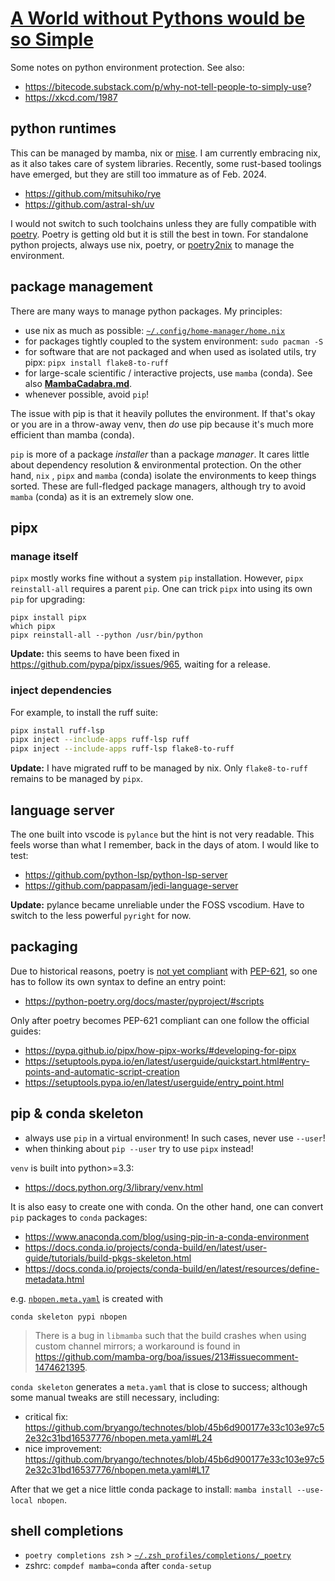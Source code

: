 # [A World without Pythons would be so Simple](https://arxiv.org/abs/2102.07774)

Some notes on python environment protection. See also:
- https://bitecode.substack.com/p/why-not-tell-people-to-simply-use?
- https://xkcd.com/1987

## python runtimes

This can be managed by mamba, nix or [mise](https://github.com/jdx/mise).
I am currently embracing nix, as it also takes care of system libraries.
Recently, some rust-based toolings have emerged, but they are still too immature as of Feb. 2024.
- https://github.com/mitsuhiko/rye
- https://github.com/astral-sh/uv

I would not switch to such toolchains unless they are fully compatible with [poetry](https://github.com/python-poetry/poetry). Poetry is getting old but it is still the best in town. For standalone python projects, always use nix, poetry, or [poetry2nix](https://github.com/nix-community/poetry2nix) to manage the environment.

## package management

There are many ways to manage python packages. My principles:

- use nix as much as possible: [`~/.config/home-manager/home.nix`](https://github.com/bryango/cheznix/blob/master/home.nix)
- for packages tightly coupled to the system environment: `sudo pacman -S`
- for software that are not packaged and when used as isolated utils, try pipx: `pipx install flake8-to-ruff`
- for large-scale scientific / interactive projects, use `mamba` (conda). See also [**MambaCadabra.md**](./MambaCadabra.md).
- whenever possible, avoid `pip`!

The issue with pip is that it heavily pollutes the environment. If that's okay or you are in a throw-away venv, then _do_ use pip because it's much more efficient than mamba (conda).

`pip` is more of a package _installer_ than a package _manager_. It cares little about dependency resolution & environmental protection. On the other hand, `nix` , `pipx` and `mamba` (conda) isolate the environments to keep things sorted. These are full-fledged package managers, although try to avoid `mamba` (conda) as it is an extremely slow one.

## pipx

### manage itself

`pipx` mostly works fine without a system `pip` installation.
However, `pipx reinstall-all` requires a parent `pip`.
One can trick `pipx` into using its own `pip` for upgrading:
```
pipx install pipx
which pipx
pipx reinstall-all --python /usr/bin/python
```
**Update:** this seems to have been fixed in https://github.com/pypa/pipx/issues/965, waiting for a release.

### inject dependencies

For example, to install the ruff suite:
```bash
pipx install ruff-lsp
pipx inject --include-apps ruff-lsp ruff
pipx inject --include-apps ruff-lsp flake8-to-ruff
```
**Update:** I have migrated ruff to be managed by nix. Only `flake8-to-ruff` remains to be managed by `pipx`.

## language server

The one built into vscode is `pylance` but the hint is not very readable.
This feels worse than what I remember, back in the days of atom.
I would like to test:
- https://github.com/python-lsp/python-lsp-server
- https://github.com/pappasam/jedi-language-server

**Update:** pylance became unreliable under the FOSS vscodium. Have to switch to the less powerful `pyright` for now.

## packaging

Due to historical reasons, poetry is [not yet compliant](https://stackoverflow.com/questions/75408641/whats-difference-between-tool-poetry-and-project-in-pyproject-toml) with [PEP-621](https://packaging.python.org/en/latest/specifications/declaring-project-metadata/), so one has to follow its own syntax to define an entry point:

- https://python-poetry.org/docs/master/pyproject/#scripts

Only after poetry becomes PEP-621 compliant can one follow the official guides:

- https://pypa.github.io/pipx/how-pipx-works/#developing-for-pipx
- https://setuptools.pypa.io/en/latest/userguide/quickstart.html#entry-points-and-automatic-script-creation
- https://setuptools.pypa.io/en/latest/userguide/entry_point.html

## pip & conda skeleton

- always use `pip` in a virtual environment! In such cases, never use `--user`!
- when thinking about `pip --user` try to use `pipx` instead!

`venv` is built into python>=3.3:
- https://docs.python.org/3/library/venv.html

It is also easy to create one with conda.
On the other hand, one can convert `pip` packages to `conda` packages:

- https://www.anaconda.com/blog/using-pip-in-a-conda-environment
- https://docs.conda.io/projects/conda-build/en/latest/user-guide/tutorials/build-pkgs-skeleton.html
- https://docs.conda.io/projects/conda-build/en/latest/resources/define-metadata.html

e.g. [`nbopen.meta.yaml`](./nbopen.meta.yaml) is created with

```
conda skeleton pypi nbopen
```
> There is a bug in `libmamba` such that the build crashes when using custom channel mirrors; a workaround is found in https://github.com/mamba-org/boa/issues/213#issuecomment-1474621395.

`conda skeleton` generates a `meta.yaml` that is close to success; although some manual tweaks are still necessary, including:
- critical fix: https://github.com/bryango/technotes/blob/45b6d900177e33c103e97c52e32c31bd16537776/nbopen.meta.yaml#L24
- nice improvement: https://github.com/bryango/technotes/blob/45b6d900177e33c103e97c52e32c31bd16537776/nbopen.meta.yaml#L17

After that we get a nice little conda package to install: `mamba install --use-local nbopen`.

## shell completions

- `poetry completions zsh` > [`~/.zsh_profiles/completions/_poetry`](https://github.com/bryango/zsh-profiles/blob/-/completions/_poetry)
- zshrc: `compdef mamba=conda` after `conda-setup`
